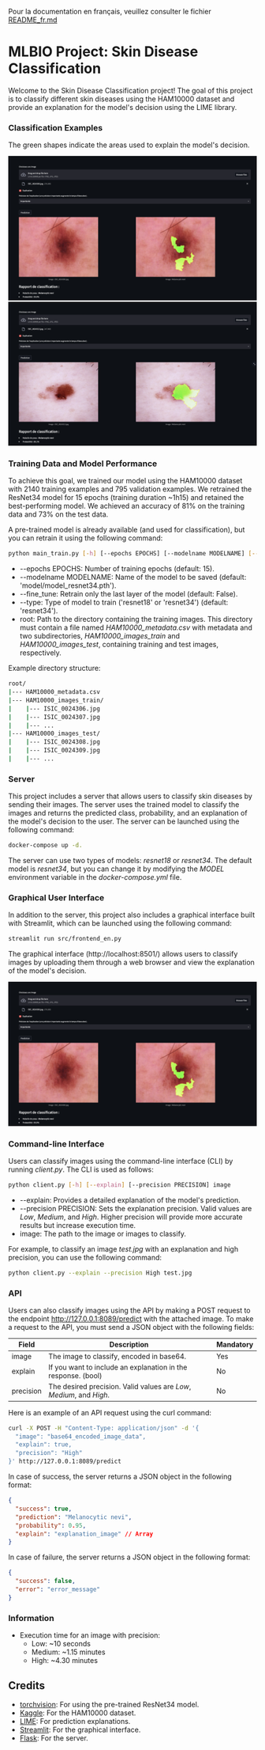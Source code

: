 Pour la documentation en français, veuillez consulter le fichier [README_fr.md](README_fr.md)

# MLBIO Project: Skin Disease Classification

Welcome to the Skin Disease Classification project! The goal of this project is to classify different skin diseases using the HAM10000 dataset and provide an explanation for the model's decision using the LIME library.

### Classification Examples

The green shapes indicate the areas used to explain the model's decision.

![alt text](images/frontend.png "Areas used to classify the image")
![alt text](images/mn_1.png "Areas used to classify the image")

### Training Data and Model Performance

To achieve this goal, we trained our model using the HAM10000 dataset with 2140 training examples and 795 validation examples. We retrained the ResNet34 model for 15 epochs (training duration ~1h15) and retained the best-performing model. We achieved an accuracy of 81% on the training data and 73% on the test data.

A pre-trained model is already available (and used for classification), but you can retrain it using the following command:

```bash
python main_train.py [-h] [--epochs EPOCHS] [--modelname MODELNAME] [--fine_tune] [--type TYPE] root
```

- --epochs EPOCHS: Number of training epochs (default: 15).
- --modelname MODELNAME: Name of the model to be saved (default: 'model/model_resnet34.pth').
- --fine_tune: Retrain only the last layer of the model (default: False).
- --type: Type of model to train ('resnet18' or 'resnet34') (default: 'resnet34').
- root: Path to the directory containing the training images. This directory must contain a file named *HAM10000_metadata.csv* with metadata and two subdirectories, *HAM10000_images_train* and *HAM10000_images_test*, containing training and test images, respectively.

Example directory structure:

```bash
root/
|--- HAM10000_metadata.csv
|--- HAM10000_images_train/
|    |--- ISIC_0024306.jpg
|    |--- ISIC_0024307.jpg
|    |--- ...
|--- HAM10000_images_test/
|    |--- ISIC_0024308.jpg
|    |--- ISIC_0024309.jpg
|    |--- ...
```

### Server

This project includes a server that allows users to classify skin diseases by sending their images. The server uses the trained model to classify the images and returns the predicted class, probability, and an explanation of the model's decision to the user. The server can be launched using the following command:

```bash
docker-compose up -d.
```

The server can use two types of models: *resnet18* or *resnet34*. The default model is *resnet34*, but you can change it by modifying the *MODEL* environment variable in the *docker-compose.yml* file.

### Graphical User Interface

In addition to the server, this project also includes a graphical interface built with Streamlit, which can be launched using the following command:

```bash
streamlit run src/frontend_en.py
```

The graphical interface (http://localhost:8501/) allows users to classify images by uploading them through a web browser and view the explanation of the model's decision.

![alt text](images/frontend.png "Graphical Interface")

### Command-line Interface

Users can classify images using the command-line interface (CLI) by running *client.py*. The CLI is used as follows:

```bash
python client.py [-h] [--explain] [--precision PRECISION] image
```

- --explain: Provides a detailed explanation of the model's prediction.
- --precision PRECISION: Sets the explanation precision. Valid values are *Low*, *Medium*, and *High*. Higher precision will provide more accurate results but increase execution time.
- image: The path to the image or images to classify.

For example, to classify an image *test.jpg* with an explanation and high precision, you can use the following command:

```bash
python client.py --explain --precision High test.jpg
```

### API

Users can also classify images using the API by making a POST request to the endpoint http://127.0.0.1:8089/predict with the attached image. To make a request to the API, you must send a JSON object with the following fields:

| Field | Description | Mandatory |
| ----- | ----------- | ----------- |
| image | The image to classify, encoded in base64. | Yes |
| explain | If you want to include an explanation in the response. (bool) | No |
| precision | The desired precision. Valid values are *Low*, *Medium*, and *High*. | No |

Here is an example of an API request using the curl command:

```bash
curl -X POST -H "Content-Type: application/json" -d '{
  "image": "base64_encoded_image_data",
  "explain": true,
  "precision": "High"
}' http://127.0.0.1:8089/predict
```

In case of success, the server returns a JSON object in the following format:

```json
{
  "success": true,
  "prediction": "Melanocytic nevi",
  "probability": 0.95,
  "explain": "explanation_image" // Array
}
```

In case of failure, the server returns a JSON object in the following format:

```json
{
  "success": false,
  "error": "error_message"
}
```

### Information
- Execution time for an image with precision:
  - Low: ~10 seconds
  - Medium: ~1.15 minutes
  - High: ~4.30 minutes

## Credits

- [torchvision](https://pytorch.org/vision/stable/index.html): For using the pre-trained ResNet34 model.
- [Kaggle](https://www.kaggle.com/kmader/skin-cancer-mnist-ham10000): For the HAM10000 dataset.
- [LIME](https://github.com/marcotcr/lime): For prediction explanations.
- [Streamlit](https://www.streamlit.io/): For the graphical interface.
- [Flask](https://flask.palletsprojects.com/en/2.2.x/): For the server.